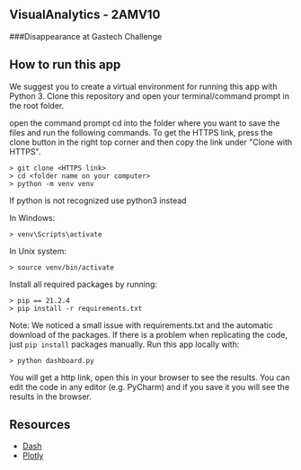 ## VisualAnalytics - 2AMV10

###Disappearance at Gastech Challenge

## How to run this app

We suggest you to create a virtual environment for running this app with Python 3. Clone this repository 
and open your terminal/command prompt in the root folder.

open the command prompt
cd into the folder where you want to save the files and run the following commands. To get the HTTPS link, press the clone button in the right top corner and then copy the link under "Clone with HTTPS". 

```
> git clone <HTTPS link>
> cd <folder name on your computer>
> python -m venv venv

```
If python is not recognized use python3 instead

In Windows: 

```
> venv\Scripts\activate

```
In Unix system:
```
> source venv/bin/activate
```

Install all required packages by running:
```
> pip == 21.2.4
> pip install -r requirements.txt
```
Note: We noticed a small issue with requirements.txt and the automatic download of the packages. If there is a problem when replicating the code, just ```pip install``` packages manually.
Run this app locally with:
```
> python dashboard.py
```
You will get a http link, open this in your browser to see the results. You can edit the code in any editor (e.g. PyCharm) and if you save it you will see the results in the browser.

## Resources

* [Dash](https://dash.plotly.com/)
* [Plotly](https://plotly.com/python/)
